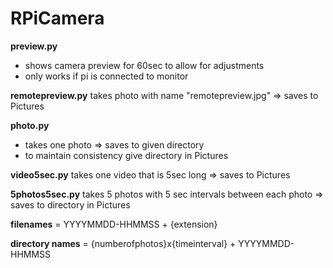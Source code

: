 # RPiCamera

**preview.py**
- shows camera preview for 60sec to allow for adjustments
- only works if pi is connected to monitor

**remotepreview.py**
takes photo with name "remotepreview.jpg" => saves to Pictures

**photo.py**
- takes one photo => saves to given directory
- to maintain consistency give directory in Pictures

**video5sec.py**
takes one video that is 5sec long => saves to Pictures

**5photos5sec.py**
takes 5 photos with 5 sec intervals between each photo => saves to directory in Pictures

**filenames** = YYYYMMDD-HHMMSS + {extension}

**directory names** = {numberofphotos}x{timeinterval} + YYYYMMDD-HHMMSS